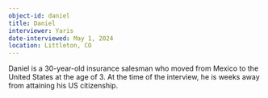 ```yaml
---
object-id: daniel
title: Daniel
interviewer: Yaris
date-interviewed: May 1, 2024
location: Littleton, CO
---
```


Daniel is a 30-year-old insurance salesman who moved from Mexico to the United States at the age of 3. At the time of the interview, he is weeks away from attaining his US citizenship. 
